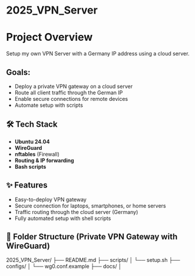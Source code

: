 # 2025_VPN_Server

# Project Overview

Setup my own VPN Server with a Germany IP address using a cloud server.

## Goals:

- Deploy a private VPN gateway on a cloud server
- Route all client traffic through the German IP
- Enable secure connections for remote devices
- Automate setup with scripts

## 🛠 Tech Stack

- **Ubuntu 24.04**
- **WireGuard**
- **nftables** (Firewall)
- **Routing & IP forwarding**
- **Bash scripts**

## ✨ Features

- Easy-to-deploy VPN gateway
- Secure connection for laptops, smartphones, or home servers
- Traffic routing through the cloud server (Germany)
- Fully automated setup with shell scripts

## 📁 Folder Structure (Private VPN Gateway with WireGuard)

2025_VPN_Server/
├── README.md
├── scripts/
│ └── setup.sh
├── configs/
│ └── wg0.conf.example
├── docs/
│ 
